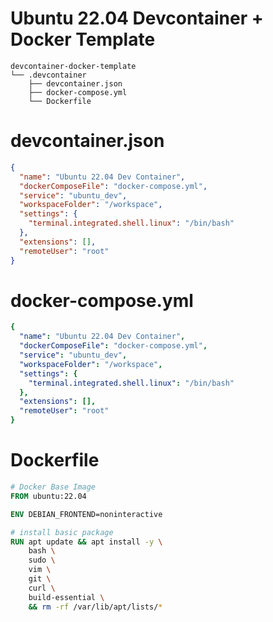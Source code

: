 # Ubuntu 22.04 Devcontainer + Docker Template

    devcontainer-docker-template
    └── .devcontainer
        ├── devcontainer.json
        ├── docker-compose.yml
        └── Dockerfile

# devcontainer.json

```json
{
  "name": "Ubuntu 22.04 Dev Container",
  "dockerComposeFile": "docker-compose.yml",
  "service": "ubuntu_dev",
  "workspaceFolder": "/workspace",
  "settings": {
    "terminal.integrated.shell.linux": "/bin/bash"
  },
  "extensions": [],
  "remoteUser": "root"
}
```

# docker-compose.yml

```yml
{
  "name": "Ubuntu 22.04 Dev Container",
  "dockerComposeFile": "docker-compose.yml",
  "service": "ubuntu_dev",
  "workspaceFolder": "/workspace",
  "settings": {
    "terminal.integrated.shell.linux": "/bin/bash"
  },
  "extensions": [],
  "remoteUser": "root"
}
```

# Dockerfile

```Dockerfile
# Docker Base Image
FROM ubuntu:22.04

ENV DEBIAN_FRONTEND=noninteractive

# install basic package
RUN apt update && apt install -y \
    bash \
    sudo \
    vim \
    git \
    curl \
    build-essential \
    && rm -rf /var/lib/apt/lists/*
```